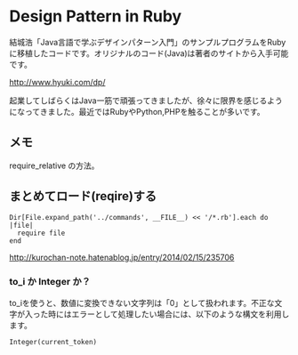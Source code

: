 # Design Pattern in Ruby
結城浩「Java言語で学ぶデザインパターン入門」のサンプルプログラムをRubyに移植したコードです。オリジナルのコード(Java)は著者のサイトから入手可能です。

http://www.hyuki.com/dp/

起業してしばらくはJava一筋で頑張ってきましたが、徐々に限界を感じるようになってきました。最近ではRubyやPython,PHPを触ることが多いです。


## メモ


require_relative の方法。

## まとめてロード(reqire)する
```
Dir[File.expand_path('../commands', __FILE__) << '/*.rb'].each do |file|
  require file
end
```
http://kurochan-note.hatenablog.jp/entry/2014/02/15/235706

### to_i か Integer か？
to_iを使うと、数値に変換できない文字列は「0」として扱われます。不正な文字が入った時にはエラーとして処理したい場合には、以下のような構文を利用します。

```
Integer(current_token)
```
